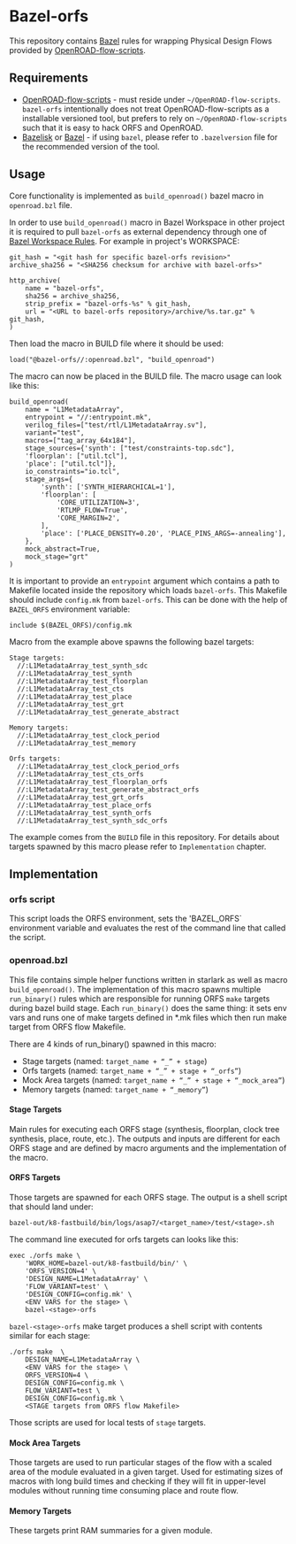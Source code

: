 # Bazel-orfs

This repository contains [Bazel](https://bazel.build/) rules for wrapping Physical Design Flows provided by [OpenROAD-flow-scripts](https://github.com/The-OpenROAD-Project/OpenROAD-flow-scripts).

## Requirements

* [OpenROAD-flow-scripts](https://github.com/The-OpenROAD-Project/OpenROAD-flow-scripts) - must reside under `~/OpenROAD-flow-scripts`. `bazel-orfs` intentionally does not treat OpenROAD-flow-scripts as a installable versioned tool, but prefers to rely on `~/OpenROAD-flow-scripts` such that it is easy to hack ORFS and OpenROAD.
* [Bazelisk](https://bazel.build/install/bazelisk) or [Bazel](https://bazel.build/install) - if using `bazel`, please refer to `.bazelversion` file for the recommended version of the tool.

## Usage

Core functionality is implemented as `build_openroad()` bazel macro in `openroad.bzl` file.

In order to use `build_openroad()` macro in Bazel Workspace in other project it is required to pull `bazel-orfs` as external dependency through one of [Bazel Workspace Rules](https://bazel.build/reference/be/workspace). For example in project's WORKSPACE:

```
git_hash = "<git hash for specific bazel-orfs revision>"
archive_sha256 = "<SHA256 checksum for archive with bazel-orfs>"

http_archive(
    name = "bazel-orfs",
    sha256 = archive_sha256,
    strip_prefix = "bazel-orfs-%s" % git_hash,
    url = "<URL to bazel-orfs repository>/archive/%s.tar.gz" % git_hash,
)
```

Then load the macro in BUILD file where it should be used:

```
load("@bazel-orfs//:openroad.bzl", "build_openroad")
```

The macro can now be placed in the BUILD file. The macro usage can look like this:

```
build_openroad(
    name = "L1MetadataArray",
    entrypoint = "//:entrypoint.mk",
    verilog_files=["test/rtl/L1MetadataArray.sv"],
    variant="test",
    macros=["tag_array_64x184"],
    stage_sources={'synth': ["test/constraints-top.sdc"],
    'floorplan': ["util.tcl"],
    'place': ["util.tcl"]},
    io_constraints="io.tcl",
    stage_args={
        'synth': ['SYNTH_HIERARCHICAL=1'],
        'floorplan': [
            'CORE_UTILIZATION=3',
            'RTLMP_FLOW=True',
            'CORE_MARGIN=2',
        ],
        'place': ['PLACE_DENSITY=0.20', 'PLACE_PINS_ARGS=-annealing'],
    },
    mock_abstract=True,
    mock_stage="grt"
)
```

It is important to provide an `entrypoint` argument which contains a path to Makefile located inside the repository which loads `bazel-orfs`. This Makefile should include `config.mk` from `bazel-orfs`. This can be done with the help of `BAZEL_ORFS` environment variable:

```
include $(BAZEL_ORFS)/config.mk
```

Macro from the example above spawns the following bazel targets:

```
Stage targets:
  //:L1MetadataArray_test_synth_sdc
  //:L1MetadataArray_test_synth
  //:L1MetadataArray_test_floorplan
  //:L1MetadataArray_test_cts
  //:L1MetadataArray_test_place
  //:L1MetadataArray_test_grt
  //:L1MetadataArray_test_generate_abstract

Memory targets:
  //:L1MetadataArray_test_clock_period
  //:L1MetadataArray_test_memory

Orfs targets:
  //:L1MetadataArray_test_clock_period_orfs
  //:L1MetadataArray_test_cts_orfs
  //:L1MetadataArray_test_floorplan_orfs
  //:L1MetadataArray_test_generate_abstract_orfs
  //:L1MetadataArray_test_grt_orfs
  //:L1MetadataArray_test_place_orfs
  //:L1MetadataArray_test_synth_orfs
  //:L1MetadataArray_test_synth_sdc_orfs
```

The example comes from the `BUILD` file in this repository. For details about targets spawned by this macro please refer to `Implementation` chapter.

## Implementation

### orfs script

This script loads the ORFS environment, sets the 'BAZEL_ORFS` environment variable and evaluates the rest of the command line that called the script.

### openroad.bzl

This file contains simple helper functions written in starlark as well as macro `build_openroad()`. The implementation of this macro spawns multiple `run_binary()` rules which are responsible for running ORFS `make` targets during bazel build stage. Each `run_binary()` does the same
thing: it sets env vars and runs one of make targets defined in *.mk files which then run make target from ORFS flow Makefile.

There are 4 kinds of run_binary() spawned in this macro:

* Stage targets (named: `target_name + “_” + stage`)
* Orfs targets (named: `target_name + “_” + stage + “_orfs”`)
* Mock Area targets (named: `target_name + “_” + stage + “_mock_area”`)
* Memory targets (named: `target_name + “_memory”`)

#### Stage Targets

Main rules for executing each ORFS stage (synthesis, floorplan, clock tree synthesis, place, route, etc.). The outputs and inputs are different for each ORFS stage and are defined by macro arguments and the implementation of the macro.

#### ORFS Targets

Those targets are spawned for each ORFS stage. The output is a shell script that should land under:

```
bazel-out/k8-fastbuild/bin/logs/asap7/<target_name>/test/<stage>.sh
```

The command line executed for orfs targets can looks like this:

```
exec ./orfs make \
    'WORK_HOME=bazel-out/k8-fastbuild/bin/' \
    'ORFS_VERSION=4' \
    'DESIGN_NAME=L1MetadataArray' \
    'FLOW_VARIANT=test' \
    'DESIGN_CONFIG=config.mk' \
    <ENV VARS for the stage> \
    bazel-<stage>-orfs
```

`bazel-<stage>-orfs` make target produces a shell script with contents similar for each stage:

```
./orfs make  \
    DESIGN_NAME=L1MetadataArray \
    <ENV VARS for the stage> \
    ORFS_VERSION=4 \
    DESIGN_CONFIG=config.mk \
    FLOW_VARIANT=test \
    DESIGN_CONFIG=config.mk \
    <STAGE targets from ORFS flow Makefile>
```

Those scripts are used for local tests of `stage` targets.

#### Mock Area Targets

Those targets are used to run particular stages of the flow with a scaled area of the module evaluated in a given target. Used for estimating sizes of macros with long build times and checking if they will fit in upper-level modules without running time consuming place and route flow.

#### Memory Targets

These targets print RAM summaries for a given module.
